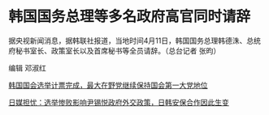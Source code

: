 # 韩国国务总理等多名政府高官同时请辞

据央视新闻消息，据韩联社报道，当地时间4月11日，韩国国务总理韩德洙、总统府秘书室长、政策室长以及首席秘书等全员请辞。（总台记者 张昀）

编辑 邓淑红

[韩国国会选举计票完成，最大在野党继续保持国会第一大党地位](https://news.qq.com/rain/a/20240411A0200I00)

[日媒担忧：选举惨败影响尹锡悦政府外交政策，日韩安保合作因此生变](https://news.qq.com/rain/a/20240411A00PB500)

